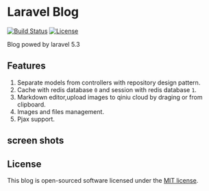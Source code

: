 # Laravel Blog

[![Build Status](https://travis-ci.org/laravel/framework.svg)](https://travis-ci.org/laravel/framework)
[![License](https://poser.pugx.org/laravel/framework/license.svg)](https://packagist.org/packages/laravel/framework)

Blog powed by laravel 5.3

## Features

1. Separate models from controllers with repository design pattern.
1. Cache with redis database `0` and session with redis database `1`.
1. Markdown editor,upload images to qiniu cloud by draging or from clipboard.
1. Images and files management.
1. Pjax support.
 
## screen shots


## License

This blog is open-sourced software licensed under the [MIT license](http://opensource.org/licenses/MIT).
